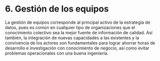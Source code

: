 # 6. Gestión de los equipos

La gestión de equipos corresponde al principal activo de la estrategia de datos, pues es común en cualquier tipo de organizaciones que el conocimiento colectivo sea la mejor fuente de información de calidad. Así también, la integración de nuevas capacidades a las existentes y la convivencia de los actores son fundamentales para lograr ahorrar horas de desarrollo e investigación con conocimiento de negocio, así como evitar problemas operacionales con una buena ingeniería.

